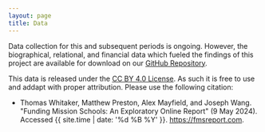 ```yaml
---
layout: page
title: Data
---
```


Data collection for this and subsequent periods is ongoing. However, the biographical, relational, and financial data which fueled the findings of this project are available for download on our [GitHub Repository](https://github.com/alex-mayfield/fmsreport/tree/data). 

This data is released under the [CC BY 4.0 License](https://creativecommons.org/licenses/by/4.0/). As such it is free to use and addapt with proper attribution. Please use the following citation: 

- Thomas Whitaker, Matthew Preston, Alex Mayfield, and Joseph Wang. "Funding Mission Schools: An Exploratory Online Report" (9 May 2024). Accessed {{ site.time | date: '%d %B %Y' }}. https://fmsreport.com.